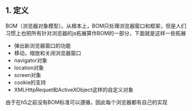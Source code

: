 ## 1. 定义

BOM（浏览器对象模型）。从根本上，BOM只处理浏览器窗口和框架，但是人们习惯上也把所有针对浏览器的js拓展算作BOM的一部分，下面就是这样一些拓展

* 弹出新浏览器窗口的功能
* 移动，缩放和关闭浏览器窗口
* navigator对象
* location对象
* screen对象
* cookie的支持
* XMLHttpRequet和ActiveXObject这样的自定义对象

由于在h5之前没有BOM标准可以遵循，因此每个浏览器都有自己的实现